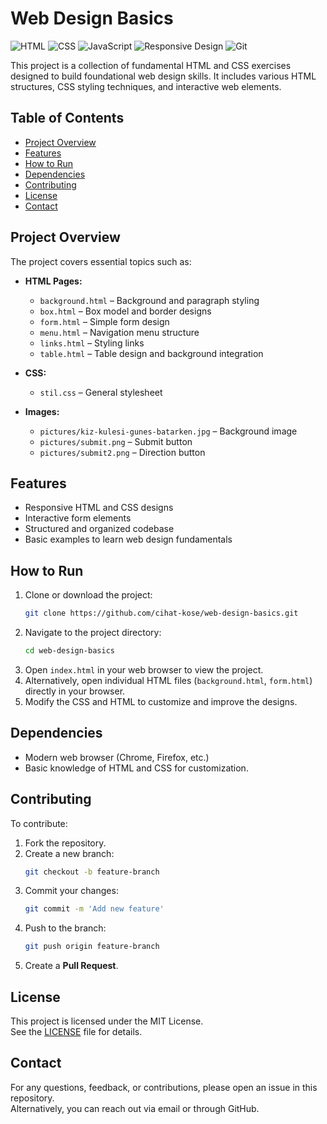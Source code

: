 
# Web Design Basics

![HTML](https://img.shields.io/badge/HTML5-E34F26?style=for-the-badge&logo=html5&logoColor=white)
![CSS](https://img.shields.io/badge/CSS3-1572B6?style=for-the-badge&logo=css3&logoColor=white)
![JavaScript](https://img.shields.io/badge/JavaScript-F7DF1E?style=for-the-badge&logo=javascript&logoColor=black)
![Responsive Design](https://img.shields.io/badge/Responsive-6DB33F?style=for-the-badge&logo=responsive&logoColor=white)
![Git](https://img.shields.io/badge/Git-F05032?style=for-the-badge&logo=git&logoColor=white)

This project is a collection of fundamental HTML and CSS exercises designed to build foundational web design skills. It includes various HTML structures, CSS styling techniques, and interactive web elements.

## Table of Contents
- [Project Overview](#project-overview)
- [Features](#features)
- [How to Run](#how-to-run)
- [Dependencies](#dependencies)
- [Contributing](#contributing)
- [License](#license)
- [Contact](#contact)

## Project Overview
The project covers essential topics such as:
- **HTML Pages:**  
  - `background.html` – Background and paragraph styling  
  - `box.html` – Box model and border designs  
  - `form.html` – Simple form design  
  - `menu.html` – Navigation menu structure  
  - `links.html` – Styling links  
  - `table.html` – Table design and background integration  

- **CSS:**  
  - `stil.css` – General stylesheet

- **Images:**  
  - `pictures/kiz-kulesi-gunes-batarken.jpg` – Background image  
  - `pictures/submit.png` – Submit button  
  - `pictures/submit2.png` – Direction button  

## Features
- Responsive HTML and CSS designs  
- Interactive form elements  
- Structured and organized codebase  
- Basic examples to learn web design fundamentals  

## How to Run
1. Clone or download the project:  
   ```bash
   git clone https://github.com/cihat-kose/web-design-basics.git
   ```
2. Navigate to the project directory:  
   ```bash
   cd web-design-basics
   ```
3. Open `index.html` in your web browser to view the project.  
4. Alternatively, open individual HTML files (`background.html`, `form.html`) directly in your browser.  
5. Modify the CSS and HTML to customize and improve the designs.

## Dependencies
- Modern web browser (Chrome, Firefox, etc.)  
- Basic knowledge of HTML and CSS for customization.  

## Contributing
To contribute:  
1. Fork the repository.  
2. Create a new branch:  
   ```bash
   git checkout -b feature-branch
   ```
3. Commit your changes:  
   ```bash
   git commit -m 'Add new feature'
   ```
4. Push to the branch:  
   ```bash
   git push origin feature-branch
   ```
5. Create a **Pull Request**.

## License
This project is licensed under the MIT License.  
See the [LICENSE](LICENSE) file for details.  

## Contact
For any questions, feedback, or contributions, please open an issue in this repository.  
Alternatively, you can reach out via email or through GitHub.
